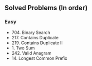 ## Solved Problems (In order)
### Easy
- 704\. Binary Search
- 217\. Contains Duplicate
- 219\. Contains Duplicate II
- 1\. Two Sum
- 242\. Valid Anagram   
- 14\. Longest Common Prefix
